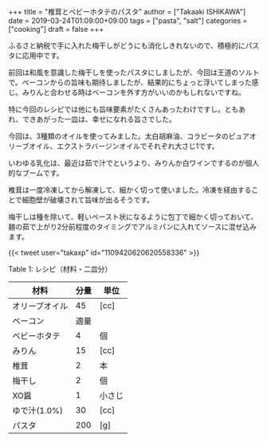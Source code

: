 +++
title = "椎茸とベビーホタテのパスタ"
author = ["Takaaki ISHIKAWA"]
date = 2019-03-24T01:09:00+09:00
tags = ["pasta", "salt"]
categories = ["cooking"]
draft = false
+++

ふるさと納税で手に入れた梅干しがどうにも消化しきれないので、積極的にパスタに応用中です。  

前回は和風を意識した梅干しを使ったパスタにしましたが、今回は王道のソルトで。ベーコンからの旨味も期待しましたが、結果的にちょっと浮いてしまった感じ。みりんと合わせる時はベーコンを外す方がいいのかもしれないですね。  

特に今回のレシピでは他にも旨味要素がたくさんあったわけですし。ともあれ、できあがった一皿は、幸せになれる旨さでした。  

今回は、3種類のオイルを使ってみました。太白胡麻油、コラビータのピュアオリーブオイル、エクストラバージンオイルでそれぞれ大さじ1です。  

いわゆる乳化は、最近は茹で汁でというより、みりんか白ワインでするのが個人的なブームです。  

椎茸は一度冷凍してから解凍して、細かく切って使いました。冷凍を経由することで細胞壁が破壊されて旨味が出るそうです。  

梅干しは種を除いて、軽いペースト状になるように包丁で細かく切っておいて、麺の茹で上がり2分前程度のタイミングでアルミパンに入れてソースに混ぜ込みます。  

{{< tweet user="takaxp" id="1109420620620558336" >}}  

<div class="table-caption">
  <span class="table-number">Table 1</span>:
  レシピ（材料・二皿分）
</div>

| 材料      | 分量 | 単位 |
|---------|----|----|
| オリーブオイル | 45  | [cc] |
| ベーコン  | 適量 |      |
| ベビーホタテ | 4   | 個   |
| みりん    | 15  | [cc] |
| 椎茸      | 2   | 本   |
| 梅干し    | 2   | 個   |
| XO醤      | 1   | 小さじ |
| ゆで汁(1.0%) | 30  | [cc] |
| パスタ    | 200 | [g]  |